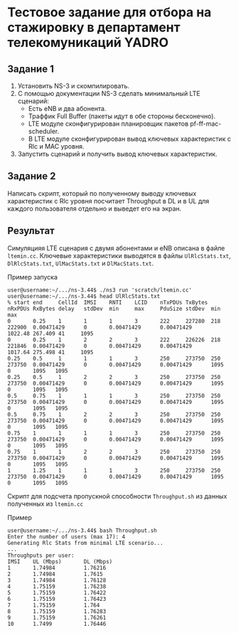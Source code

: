 # Тестовое задание для отбора на стажировку в департамент телекомуникаций YADRO
## Задание 1
1. Установить NS-3 и скомпилировать.
2. С помощью документации NS-3 сделать минимальный LTE сценарий:
   - Есть eNB и два абонента.
   - Траффик Full Buffer (пакеты идут в обе стороны бесконечно).
   - LTE модуле сконфигурирован планировщик пакетов pf-ff-mac-scheduler.
   - В LTE модуле сконфигурирован вывод ключевых характеристик с Rlc и MAC уровня.
3. Запустить сценарий и получить вывод ключевых характеристик.
## Задание 2
Написать скрипт, который по полученному выводу ключевых характеристик с Rlc уровня посчитает Throughput в DL и в UL для каждого пользователя отдельно и выведет его на экран.

## Результат

Симуляцияя LTE сценария с двумя абонентами и eNB описана в файле `ltemin.cc`. 
Ключевые характеристики выводятся в файлы `UlRlcStats.txt`, `DlRlcStats.txt`, `UlMacStats.txt` и `DlMacStats.txt`.

Пример запуска
```console 
user@username:~/.../ns-3.44$ ./ns3 run 'scratch/ltemin.cc'
user@username:~/.../ns-3.44$ head UlRlcStats.txt
% start end     CellId  IMSI    RNTI    LCID    nTxPDUs TxBytes nRxPDUs RxBytes delay   stdDev  min     max     PduSize stdDev  min     max
0       0.25    1       1       1       3       222     227280  218     222900  0.00471429      0       0.00471429      0.00471429      1022.48 267.409 41     1095
0       0.25    1       2       2       3       222     226226  218     221846  0.00471429      0       0.00471429      0.00471429      1017.64 275.498 41     1095
0.25    0.5     1       1       1       3       250     273750  250     273750  0.00471429      0       0.00471429      0.00471429      1095    0       1095   1095
0.25    0.5     1       2       2       3       250     273750  250     273750  0.00471429      0       0.00471429      0.00471429      1095    0       1095   1095
0.5     0.75    1       1       1       3       250     273750  250     273750  0.00471429      0       0.00471429      0.00471429      1095    0       1095   1095
0.5     0.75    1       2       2       3       250     273750  250     273750  0.00471429      0       0.00471429      0.00471429      1095    0       1095   1095
0.75    1       1       1       1       3       250     273750  250     273750  0.00471429      0       0.00471429      0.00471429      1095    0       1095   1095
0.75    1       1       2       2       3       250     273750  250     273750  0.00471429      0       0.00471429      0.00471429      1095    0       1095   1095
1       1.25    1       1       1       3       250     273750  250     273750  0.00471429      0       0.00471429      0.00471429      1095    0       1095   1095
```

Скрипт для подсчета пропускной способности `Throughput.sh` из данных полученных из `ltemin.cc`

Пример
```console
user@username:~/.../ns-3.44$ bash Throughput.sh
Enter the number of users (max 17): 4
Generating Rlc Stats from minimal LTE scenario...
...
Throughputs per user:
IMSI    UL (Mbps)       DL (Mbps)
1       1.74984         1.76216
2       1.74984         1.7615
3       1.74984         1.76128
4       1.75159         1.76238
5       1.75159         1.76422
6       1.75159         1.76423
7       1.75159         1.764
8       1.75159         1.76283
9       1.75159         1.76261
10      1.7499          1.76446
```
